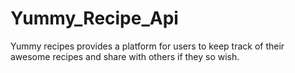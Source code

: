 # Yummy_Recipe_Api
Yummy recipes provides a platform for users to keep track of their awesome recipes and share with others if they so wish.
